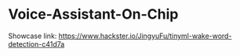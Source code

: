 # Voice-Assistant-On-Chip

Showcase link: 
https://www.hackster.io/JingyuFu/tinyml-wake-word-detection-c41d7a
